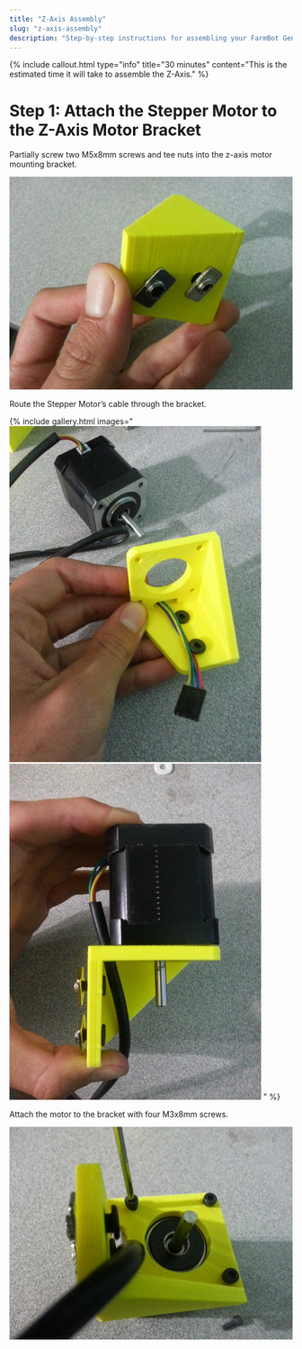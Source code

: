 ```yaml
---
title: "Z-Axis Assembly"
slug: "z-axis-assembly"
description: "Step-by-step instructions for assembling your FarmBot Genesis V0.7 Z-Axis"
---
```



{%
include callout.html
type="info"
title="30 minutes"
content="This is the estimated time it will take to assemble the Z-Axis."
%}



# Step 1: Attach the Stepper Motor to the Z-Axis Motor Bracket

Partially screw two M5x8mm screws and tee nuts into the z-axis motor mounting bracket.

![V5_Z-Axis_1.jpg](_images/Axis_1.jpg)

Route the Stepper Motor’s cable through the bracket.

{% include gallery.html images="
![V5_Z-Axis_2.jpg](_images/Axis_2.jpg)
![V5_Z-Axis_3.jpg](_images/Axis_3.jpg)
" %}

Attach the motor to the bracket with four M3x8mm screws.

![V5_Z-Axis_4.jpg](_images/Axis_4.jpg)

